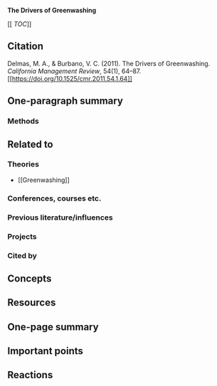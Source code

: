 **The Drivers of Greenwashing**

[[ _TOC_]]

## Citation

Delmas, M. A., & Burbano, V. C. (2011). The Drivers of Greenwashing. *California Management Review*, 54(1), 64–87. [[https://doi.org/10.1525/cmr.2011.54.1.64]]

## One-paragraph summary

### Methods

## Related to

### Theories
* [[Greenwashing]]

### Conferences, courses etc.

### Previous literature/influences

### Projects

### Cited by

## Concepts

## Resources

## One-page summary

## Important points

## Reactions